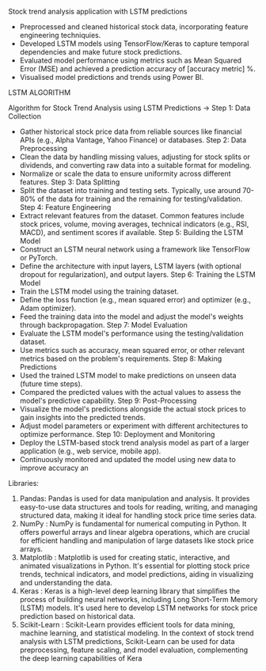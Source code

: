 
Stock trend analysis application with LSTM predictions
* Preprocessed and cleaned historical stock data, incorporating feature engineering
techniquies.
* Developed LSTM models using TensorFlow/Keras to capture temporal dependencies and
make future stock predictions.
* Evaluated model performance using metrics such as Mean Squared Error (MSE) and
achieved a prediction accuracy of [accuracy metric] %.
* Visualised model predictions and trends using Power BI.



LSTM ALGORITHM

Algorithm for Stock Trend Analysis using LSTM Predictions
-> Step 1: Data Collection
* Gather historical stock price data from reliable sources like financial APIs (e.g., Alpha Vantage, Yahoo Finance) or databases.
Step 2: Data Preprocessing
* Clean the data by handling missing values, adjusting for stock splits or dividends, and converting raw data into a suitable format for modeling.
* Normalize or scale the data to ensure uniformity across different features.
Step 3: Data Splitting
* Split the dataset into training and testing sets. Typically, use around 70-80% of the data for training and the remaining for testing/validation.
Step 4: Feature Engineering
* Extract relevant features from the dataset. Common features include stock prices, volume, moving averages, technical indicators (e.g., RSI, MACD), and sentiment scores if available.
Step 5: Building the LSTM Model
* Construct an LSTM neural network using a framework like TensorFlow or PyTorch.
* Define the architecture with input layers, LSTM layers (with optional dropout for regularization), and output layers.
Step 6: Training the LSTM Model
* Train the LSTM model using the training dataset.
* Define the loss function (e.g., mean squared error) and optimizer (e.g., Adam optimizer).
* Feed the training data into the model and adjust the model's weights through backpropagation.
Step 7: Model Evaluation
* Evaluate the LSTM model's performance using the testing/validation dataset.
* Use metrics such as accuracy, mean squared error, or other relevant metrics based on the problem's requirements.
Step 8: Making Predictions
* Used the trained LSTM model to make predictions on unseen data (future time steps).
* Compared the predicted values with the actual values to assess the model's predictive capability.
Step 9: Post-Processing
* Visualize the model's predictions alongside the actual stock prices to gain insights into the predicted trends.
* Adjust model parameters or experiment with different architectures to optimize performance.
Step 10: Deployment and Monitoring
* Deploy the LSTM-based stock trend analysis model as part of a larger application (e.g., web service, mobile app).
* Continuously monitored and updated the model using new data to improve accuracy an



Libraries:
1. Pandas:
Pandas is used for data manipulation and analysis. It provides easy-to-use data structures and tools for reading, writing, and managing structured data, making it ideal for handling stock price time series data.
2. NumPy :
NumPy is fundamental for numerical computing in Python. It offers powerful arrays and linear algebra operations, which are crucial for efficient handling and manipulation of large datasets like stock price arrays.
3. Matplotlib :
Matplotlib is used for creating static, interactive, and animated visualizations in Python. It's essential for plotting stock price trends, technical indicators, and model predictions, aiding in visualizing and understanding the data.
4. Keras :
Keras is a high-level deep learning library that simplifies the process of building neural networks, including Long Short-Term Memory (LSTM) models. It's used here to develop LSTM networks for stock price prediction based on historical data.
5. Scikit-Learn : Scikit-Learn provides efficient tools for data mining, machine learning, and statistical modeling. In the context of stock trend analysis with LSTM predictions, Scikit-Learn can be used for data preprocessing, feature scaling, and model evaluation, complementing the deep learning capabilities of Kera
